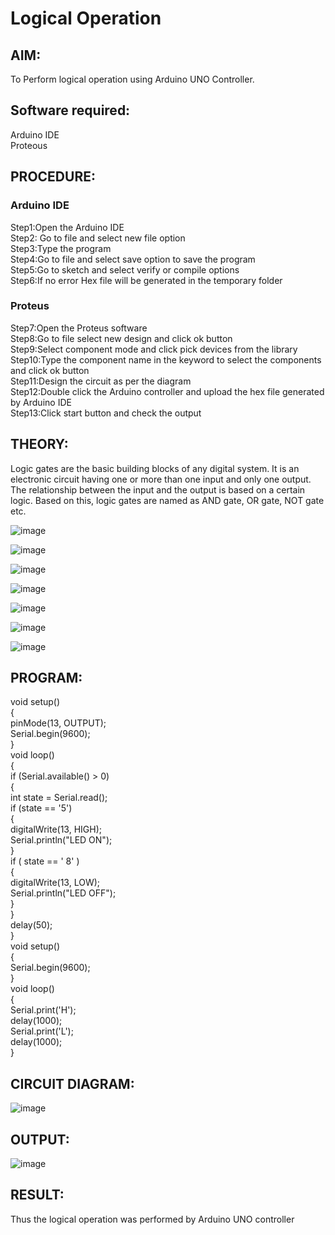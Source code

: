 # Logical Operation

## AIM:

To Perform logical operation using Arduino UNO Controller.

## Software required:

Arduino IDE </br>
Proteous 

## PROCEDURE:
### Arduino IDE
Step1:Open the Arduino IDE </br>
Step2: Go to file and select new file option</br>
Step3:Type the program</br>
Step4:Go to file and select save option to save the program</br>
Step5:Go to sketch and select verify or compile options</br>
Step6:If no error Hex file will be generated in the temporary folder</br>
### Proteus 
Step7:Open the Proteus software</br>
Step8:Go to file select new design and click ok button</br>
Step9:Select component mode and click pick devices from the library</br>
Step10:Type the component name in the keyword to select the components and click ok button</br>
Step11:Design the circuit as per the diagram</br>
Step12:Double click the Arduino controller and upload the hex file generated by Arduino IDE</br>
Step13:Click start button and check the output</br>
## THEORY:
Logic gates are the basic building blocks of any digital system. It is an electronic circuit having one or more than one input and only one output. The relationship between the input and the output is based on a certain logic. Based on this, logic gates are named as AND gate, OR gate, NOT gate etc.

![image](https://user-images.githubusercontent.com/71547910/235332137-a4a37a0e-ddfb-4ca2-82e5-b1565d969413.png)

![image](https://user-images.githubusercontent.com/71547910/235332175-5d9df189-c964-45d1-ad24-e0afe6ff7eea.png)

![image](https://user-images.githubusercontent.com/71547910/235332188-bff0b03e-1b6a-4de6-993b-20497c247f17.png)

![image](https://user-images.githubusercontent.com/71547910/235332203-6bc16144-762e-40e8-ad6d-f76833a7fca4.png)

![image](https://user-images.githubusercontent.com/71547910/235332217-f598b1fb-78b6-497e-9e0e-ee2bb4dbeb71.png)

![image](https://user-images.githubusercontent.com/71547910/235332241-dd9ce66a-0e77-44d9-a699-09bfbd1968ea.png)

![image](https://user-images.githubusercontent.com/71547910/235332254-db13d222-1246-4b57-bbb2-3ab2287ccaa8.png)

## PROGRAM:

void setup() </br>
{ </br>
pinMode(13, OUTPUT); </br>
Serial.begin(9600); </br>
} </br>
void loop() </br>
{ </br>
if (Serial.available() > 0) </br>
{ </br>
int state = Serial.read(); </br>
if (state == '5') </br> 
{ </br>
digitalWrite(13, HIGH); </br>
Serial.println("LED ON"); </br>
} </br>
if (
state == '
8' ) </br>
{ </br>
digitalWrite(13, LOW); </br>
Serial.println("LED OFF"); </br>
} </br> 
} </br>
delay(50); </br>
} </br>
void setup() </br>
{ </br>
Serial.begin(9600); </br>
} </br>
void loop() </br>
{ </br>
Serial.print('H'); </br>
delay(1000); </br>
Serial.print('L'); </br>
delay(1000); </br>
} </br>

## CIRCUIT DIAGRAM:

![image](https://github.com/akiakash1/Logical-operation/assets/132885484/b6ac3cba-4eb0-40b1-86c5-621b0731a761)

## OUTPUT:

![image](https://github.com/akiakash1/Logical-operation/assets/132885484/b61eef01-53c4-4597-b3e4-cfd0c0ea3c77)

## RESULT:

Thus the logical operation was performed by Arduino UNO controller
